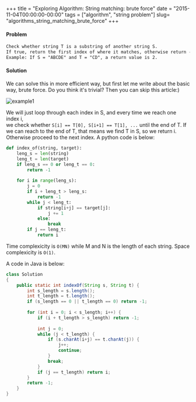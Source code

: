 +++
title = "Exploring Algorithm: String matching: brute force"
date  = "2015-11-04T00:00:00-00:00"
tags = ["algorithm", "string problem"]
slug= "algorithms_string_matching_brute_force"
+++

#### Problem

```markdown
Check whether string T is a substring of another string S.  
If true, return the first index of where it matches, otherwise return -1.
Example: If S = "ABCDE" and T = "CD", a return value is 2.
```

#### Solution
We can solve this in more efficient way, but first let me write about the basic way, brute force. Do you think it's trivial? Then you can skip this article:)

![example1](http://f.st-hatena.com/images/fotolife/r/rdtr/20151106/20151106184126.png?1446864100)

We will just loop through each index in S, and every time we reach one index i,   
we check whether `S[i] == T[0], S[i+1] == T[1], ...` until the end of T.
If we can reach to the end of T, that means we find T in S, so we return i. Otherwise proceed to the next index. A python code is below:

```python
def index_of(string, target):
    leng_s = len(string)
    leng_t = len(target)
    if leng_s == 0 or leng_t == 0:
        return -1
    
    for i in range(leng_s):
        j = 0
        if i + leng_t > leng_s:
            return -1
        while j < leng_t:
            if string[i+j] == target[j]:
                j += 1
            else:
                break
        if j == leng_t:
            return i
```

Time complexicity is `O(MN)` while M and N is the length of each string.
Space complexicity is `O(1)`.

A code in Java is below:

```java
class Solution
{
	public static int indexOf(String s, String t) {
	    int s_length = s.length();
	    int t_length = t.length();
	    if (s_length == 0 || t_length == 0) return -1;
	    
	    for (int i = 0; i < s_length; i++) {
	        if (i + t_length > s_length) return -1;
	        
	        int j = 0;
	        while (j < t_length) {
	            if (s.charAt(i+j) == t.charAt(j)) {
	                j++;
	                continue;
	            }
	            break;
	        }
	        if (j == t_length) return i;
	    }
	    return -1;
	}
}
```